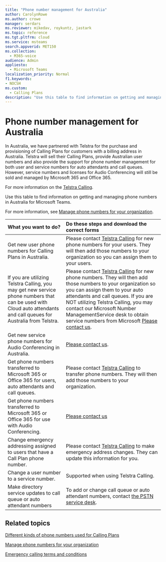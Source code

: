 ```yaml
---
title: "Phone number management for Australia"
author: CarolynRowe
ms.author: crowe
manager: serdars
ms.reviewer: mikedav, roykuntz, jastark
ms.topic: reference
ms.tgt.pltfrm: cloud
ms.service: msteams
search.appverid: MET150
ms.collection: 
  - M365-voice
audience: Admin
appliesto: 
  - Microsoft Teams
localization_priority: Normal
f1.keywords:
- NOCSH
ms.custom: 
  - Calling Plans
description: "Use this table to find information on getting and managing phone numbers in Australia for Microsoft Teams."
---
```


# Phone number management for Australia
In Australia, we have partnered with Telstra for the purchase and provisioning of Calling Plans for customers with a billing address in Australia. Telstra will sell their Calling Plans, provide Australian user numbers and also provide the support for phone number management for both user and service numbers for auto attendants and call queues. However, service numbers and licenses for Audio Conferencing will still be sold and managed by Microsoft 365 and Office 365.

For more information on the [Telstra Calling](https://aka.ms/TelstraVoicePlan).

Use this table to find information on getting and managing phone numbers in Australia for Microsoft Teams.

For more information, see  [Manage phone numbers for your organization](manage-phone-numbers-for-your-organization.md).
  
|**What you want to do?**|**Do these steps and download the correct forms**|
|:-----|:-----|
|Get new user phone numbers for Calling Plans in Australia.   <br/> |Please contact [Telstra Calling](https://aka.ms/TelstraVoicePlan) for new phone numbers for your users. They will then add those numbers to your organization so you can assign them to your users. <br/>
|If you are utilizing Telstra Calling, you may get new service phone numbers that can be used with Cloud auto attendants and call queues for Australia from Telstra. <br/> |Please contact [Telstra Calling](https://aka.ms/TelstraVoicePlan) for new phone numbers. They will then add those numbers to your organization so you can assign them to your auto attendants and call queues. If you are NOT utilizing Telstra Calling, you may contact our Microsoft Number ManagementService desk to obtain service numbers from Microsoft [Please contact us](mailto:ptnapac@microsoft.com). <br/>|
|Get new service phone numbers for Audio Conferencing in Australia.   <br/> |[Please contact us](mailto:ptnapac@microsoft.com).|
|Get phone numbers transferred to Microsoft 365 or Office 365 for users, auto attendants and call queues.  <br/> |Please contact [Telstra Calling](https://aka.ms/TelstraVoicePlan) to transfer phone numbers. They will then add those numbers to your organization.  <br/> |
|Get phone numbers transferred to Microsoft 365 or Office 365 for use with Audio Conferencing.  |[Please contact us](mailto:ptnapac@microsoft.com) |
|Change emergency addressing assigned to users that have a Call Plan phone number. |Please contact [Telstra Calling](https://aka.ms/TelstraVoicePlan) to make emergency address changes. They can update this information for you.|
|Change a user number to a service number. |Supported when using Telstra Calling.|
|Make directory service updates to call queue or auto attendant numbers|To add or change call queue or auto attendant numbers, contact [the PSTN service desk](contact-pstn-service-desk.md). |

## Related topics

[Different kinds of phone numbers used for Calling Plans](../different-kinds-of-phone-numbers-used-for-calling-plans.md)

[Manage phone numbers for your organization](manage-phone-numbers-for-your-organization.md)

[Emergency calling terms and conditions](../emergency-calling-terms-and-conditions.md)
